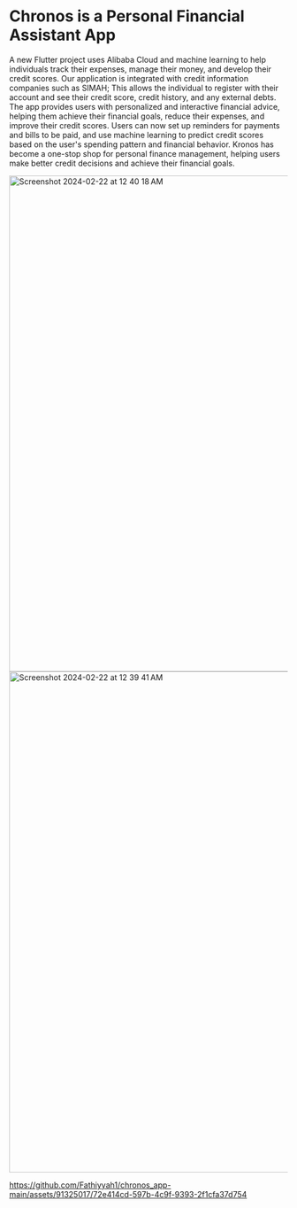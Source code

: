 
# Chronos is a Personal Financial Assistant App

A new Flutter project uses Alibaba Cloud and machine learning to help individuals track their expenses, manage their money, and develop their credit scores. Our application is integrated with credit information companies such as SIMAH; This allows the individual to register with their account and see their credit score, credit history, and any external debts. The app provides users with personalized and interactive financial advice, helping them achieve their financial goals, reduce their expenses, and improve their credit scores. Users can now set up reminders for payments and bills to be paid, and use machine learning to predict credit scores based on the user's spending pattern and financial behavior. Kronos has become a one-stop shop for personal finance management, helping users make better credit decisions and achieve their financial goals.

<img width="896" alt="Screenshot 2024-02-22 at 12 40 18 AM" src="https://github.com/Fathiyyah1/chronos_app-main/assets/91325017/a706cb0b-bdd5-4693-919c-4c2f56389970">
<img width="905" alt="Screenshot 2024-02-22 at 12 39 41 AM" src="https://github.com/Fathiyyah1/chronos_app-main/assets/91325017/949f6a6c-a542-4d15-bd2a-b5e1515e31b7">




https://github.com/Fathiyyah1/chronos_app-main/assets/91325017/72e414cd-597b-4c9f-9393-2f1cfa37d754



